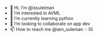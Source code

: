 - 👋 Hi, I’m @issuleiman
- 👀 I’m interested in AI/ML
- 🌱 I’m currently learning python
- 💞️ I’m looking to collaborate on app dev
- 📫 How to reach me @iam_suleman 💡 IG

<!---
issuleiman/issuleiman is a ✨ special ✨ repository because its `README.md` (this file) appears on your GitHub profile.
You can click the Preview link to take a look at your changes.
--->
